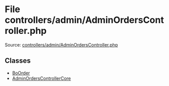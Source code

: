 File controllers/admin/AdminOrdersController.php
=========

Source: [controllers/admin/AdminOrdersController.php](https://github.com/PrestaShop/PrestaShop/blob/1.6.1.3/controllers/admin/AdminOrdersController.php)


Classes
-------

* [BoOrder](class.BoOrder.md)
* [AdminOrdersControllerCore](class.AdminOrdersControllerCore.md)

